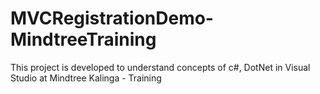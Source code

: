 # MVCRegistrationDemo-MindtreeTraining
This project is developed to understand concepts of c#, DotNet in Visual Studio at Mindtree Kalinga - Training
